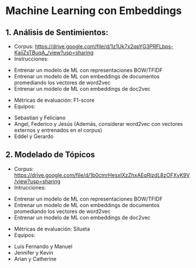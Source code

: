 # Machine Learning con Embeddings


## 1. Análisis de Sentimientos:

* Corpus: https://drive.google.com/file/d/1z1Uk7x2qpYG3PRFLbps-KaiiZsTBuqA_/view?usp=sharing
* Instrucciones: 
 - Entrenar un modelo de ML con representaciones BOW/TFIDF
 - Entrenar un modelo de ML con embeddings de documentos promediando los vectores de word2vec
 - Entrenar un modelo de ML con embeddings de doc2vec
* Métricas de evaluación: F1-score
* Equipos: 
 - Sebastian y Feliciano
 - Angel, Federico y Jesús (Además, considerar word2vec con vectores externos y entrenados en el corpus)
 - Eddel y Gerardo
 
## 2. Modelado de Tópicos

* Corpus: https://drive.google.com/file/d/1b0cmrHesxIXzZhxAEqRizdL8zOFXyK9V/view?usp=sharing
* Intrucciones:
 - Entrenar un modelo de ML con representaciones BOW/TFIDF
 - Entrenar un modelo de ML con embeddings de documentos promediando los vectores de word2vec
 - Entrenar un modelo de ML con embeddings de doc2vec
* Métricas de evaluación: Silueta
* Equipos: 
 - Luis Fernando y Manuel
 - Jennifer y Kevin
 - Arian y Catherine
 